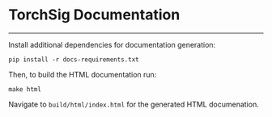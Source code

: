 # TorchSig Documentation
---

Install additional dependencies for documentation generation:

```
pip install -r docs-requirements.txt
```

Then, to build the HTML documentation run:
```
make html
```

Navigate to `build/html/index.html` for the generated HTML documenation.
